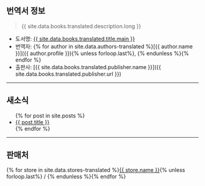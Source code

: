 ## 번역서 정보

> {{ site.data.books.translated.description.long }}

* 도서명: [{{ site.data.books.translated.title.main }}]()
* 번역자: {% for author in site.data.authors-translated %}[{{ author.name }}]({{ author.profile }}){% unless forloop.last%}, {% endunless %}{% endfor %}
* 출판사: [{{ site.data.books.translated.publisher.name }}]({{ site.data.books.translated.publisher.url }})

***

## 새소식

<ul>
  {% for post in site.posts %}
    <li>
      <a href="{{ post.url | relative_url }}">{{ post.title }}</a>
    </li>
  {% endfor %}
</ul>

***

## 판매처

{% for store in site.data.stores-translated %}<a href="{{ store.link }}" target="{{ store.target }}">{{ store.name }}</a>{% unless forloop.last%} / {% endunless %}{% endfor %}
